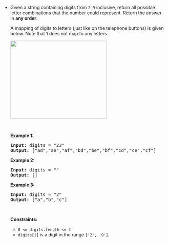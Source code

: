 - <p>Given a string containing digits from <code>2-9</code> inclusive, return all possible letter combinations that the number could represent. Return the answer in <strong>any order</strong>.</p>
  
  <p>A mapping of digits to letters (just like on the telephone buttons) is given below. Note that 1 does not map to any letters.</p>
  <img alt="" src="https://assets.leetcode.com/uploads/2022/03/15/1200px-telephone-keypad2svg.png" style="width: 300px; height: 243px;" />
  <p>&nbsp;</p>
  <p><strong class="example">Example 1:</strong></p>
  
  <pre>
  <strong>Input:</strong> digits = &quot;23&quot;
  <strong>Output:</strong> [&quot;ad&quot;,&quot;ae&quot;,&quot;af&quot;,&quot;bd&quot;,&quot;be&quot;,&quot;bf&quot;,&quot;cd&quot;,&quot;ce&quot;,&quot;cf&quot;]
  </pre>
  
  <p><strong class="example">Example 2:</strong></p>
  
  <pre>
  <strong>Input:</strong> digits = &quot;&quot;
  <strong>Output:</strong> []
  </pre>
  
  <p><strong class="example">Example 3:</strong></p>
  
  <pre>
  <strong>Input:</strong> digits = &quot;2&quot;
  <strong>Output:</strong> [&quot;a&quot;,&quot;b&quot;,&quot;c&quot;]
  </pre>
  
  <p>&nbsp;</p>
  <p><strong>Constraints:</strong></p>
  
  <ul>
  	<li><code>0 &lt;= digits.length &lt;= 4</code></li>
  	<li><code>digits[i]</code> is a digit in the range <code>[&#39;2&#39;, &#39;9&#39;]</code>.</li>
  </ul>